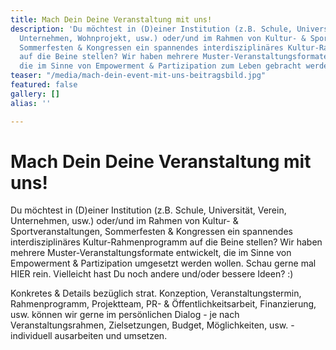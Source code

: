 ```yaml
---
title: Mach Dein Deine Veranstaltung mit uns!
description: 'Du möchtest in (D)einer Institution (z.B. Schule, Universität, Verein,
  Unternehmen, Wohnprojekt, usw.) oder/und im Rahmen von Kultur- & Sportveranstaltungen,
  Sommerfesten & Kongressen ein spannendes interdisziplinäres Kultur-Rahmenprogramm
  auf die Beine stellen? Wir haben mehrere Muster-Veranstaltungsformate entwickelt,
  die im Sinne von Empowerment & Partizipation zum Leben gebracht werden wollen. '
teaser: "/media/mach-dein-event-mit-uns-beitragsbild.jpg"
featured: false
gallery: []
alias: ''

---
```

# Mach Dein Deine Veranstaltung mit uns!

Du möchtest in (D)einer Institution (z.B. Schule, Universität, Verein, Unternehmen, usw.) oder/und im Rahmen von Kultur- & Sportveranstaltungen, Sommerfesten & Kongressen ein spannendes interdisziplinäres Kultur-Rahmenprogramm auf die Beine stellen? Wir haben mehrere Muster-Veranstaltungsformate entwickelt, die im Sinne von Empowerment & Partizipation umgesetzt werden wollen. Schau gerne mal HIER rein. Vielleicht hast Du noch andere und/oder bessere Ideen? :)

Konkretes & Details bezüglich strat. Konzeption, Veranstaltungstermin, Rahmenprogramm, Projektteam, PR- & Öffentlichkeitsarbeit, Finanzierung, usw. können wir gerne im persönlichen Dialog - je nach Veranstaltungsrahmen, Zielsetzungen, Budget, Möglichkeiten, usw. - individuell ausarbeiten und umsetzen.